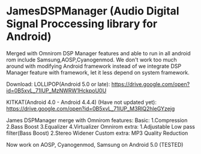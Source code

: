 # JamesDSPManager (Audio Digital Signal Proccessing library for Android)
Merged with Omnirom DSP Manager features and able to run in all android rom include Samsung,AOSP,Cyanogenmod. 
We don't work too much around with modifying Android framework instead of we integrate DSP Manager feature with framework, let it less depend on system framework.

Download:
LOLLIPOP(Android 5.0 or late): https://drive.google.com/open?id=0B5xvL_71lUP_MzNWRW1HckpoU0U

KITKAT(Android 4.0 - Android 4.4.4) (Have not updated yet): https://drive.google.com/open?id=0B5xvL_71lUP_M3RlQ2hleGYzejg

James DSPManager merge with Omnirom features: 
Basic: 
1.Compression 
2.Bass Boost
3.Equalizer
4.Virtualizer
Omnirom extra:
1.Adjustable Low pass filter(Bass Boost)
2.Stereo Widener
Custom extra:
MP3 Quality Reduction

Now work on AOSP, Cyanogenmod, Samsung on Android 5.0 (TESTED)
